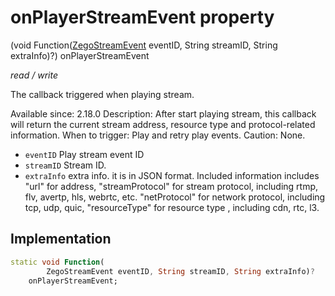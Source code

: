 


# onPlayerStreamEvent property







(void Function([ZegoStreamEvent](../../zego_uikit_prebuilt_live_audio_room/ZegoStreamEvent.md) eventID, String streamID, String extraInfo)?) onPlayerStreamEvent
  
_<span class="feature">read / write</span>_



<p>The callback triggered when playing stream.</p>
<p>Available since: 2.18.0
Description: After start playing stream, this callback will return the current stream address, resource type and protocol-related information.
When to trigger: Play and retry play events.
Caution: None.</p>
<ul>
<li><code>eventID</code> Play stream event ID</li>
<li><code>streamID</code> Stream ID.</li>
<li><code>extraInfo</code> extra info. it is in JSON format. Included information includes "url" for address, "streamProtocol" for stream protocol, including rtmp, flv, avertp, hls, webrtc, etc. "netProtocol" for network protocol, including tcp, udp, quic, "resourceType" for resource type , including cdn, rtc, l3.</li>
</ul>



## Implementation

```dart
static void Function(
        ZegoStreamEvent eventID, String streamID, String extraInfo)?
    onPlayerStreamEvent;
```







